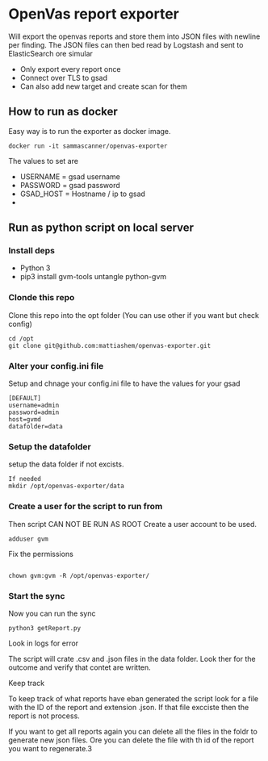 # OpenVas report exporter
Will export the openvas reports and store them into JSON files with newline per finding.
The JSON files can then bed read by Logstash and sent to ElasticSearch ore simular


- Only export every report once
- Connect over TLS to gsad 
- Can also add new target and create scan for them


## How to run as docker

Easy way is to run the exporter as docker image. 

```
docker run -it sammascanner/openvas-exporter

```


The values to set are 

- USERNAME = gsad username
- PASSWORD = gsad password
- GSAD_HOST = Hostname / ip to gsad 
-


## Run as python script on local server

### Install deps

- Python 3
- pip3 install gvm-tools untangle python-gvm


### Clonde this repo

Clone this repo into the opt folder (You can use other if you want but check config)


```
cd /opt
git clone git@github.com:mattiashem/openvas-exporter.git
```

### Alter your config.ini file
Setup and chnage your config.ini file to have the values for your gsad

```
[DEFAULT]
username=admin
password=admin
host=gvmd
datafolder=data
```

### Setup the datafolder 

setup the data folder if not excists.


```
If needed
mkdir /opt/openvas-exporter/data
```

### Create a user for the script to run from 
Then script CAN NOT BE RUN AS ROOT
Create a user account to be used.


```
adduser gvm
```

Fix the permissions


```

chown gvm:gvm -R /opt/openvas-exporter/
```

### Start the sync

Now you can run the sync 


```
python3 getReport.py
```

Look in logs for error


The script will crate .csv and .json files in the data folder. Look ther for the outcome and verify that contet are written.


Keep track

To keep track of what reports have eban generated the script look for a file with the ID of the report and extension .json.
If that file excciste then the report is not process.

If you want to get all reports again you can delete all the files in the foldr to generate new json files.
Ore you can delete the file with th id of the report you want to regenerate.3